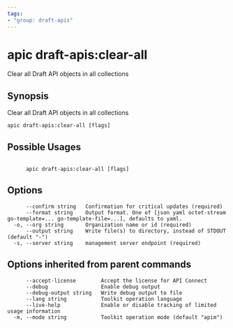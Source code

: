 ```yaml
---
tags:
- "group: draft-apis"
---
```

# apic draft-apis:clear-all

Clear all Draft API objects in all collections

## Synopsis

Clear all Draft API objects in all collections

```
apic draft-apis:clear-all [flags]
```

## Possible Usages

```

      apic draft-apis:clear-all [flags]

```

## Options

```
      --confirm string   Confirmation for critical updates (required)
      --format string    Output format. One of [json yaml octet-stream go-template=... go-template-file=...], defaults to yaml.
  -o, --org string       Organization name or id (required)
      --output string    Write file(s) to directory, instead of STDOUT (default "-")
  -s, --server string    management server endpoint (required)
```

## Options inherited from parent commands

```
      --accept-license        Accept the license for API Connect
      --debug                 Enable debug output
      --debug-output string   Write debug output to file
      --lang string           Toolkit operation language
      --live-help             Enable or disable tracking of limited usage information
  -m, --mode string           Toolkit operation mode (default "apim")
```
